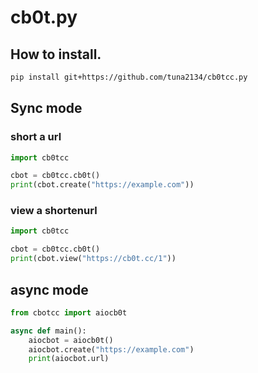 # cb0t.py

## How to install.

```bash
pip install git+https://github.com/tuna2134/cb0tcc.py
```

## Sync mode

### short a url

```python
import cb0tcc

cbot = cb0tcc.cb0t()
print(cbot.create("https://example.com"))
```

### view a shortenurl

```python
import cb0tcc

cbot = cb0tcc.cb0t()
print(cbot.view("https://cb0t.cc/1"))
```

## async mode

```python
from cbotcc import aiocb0t

async def main():
    aiocbot = aiocb0t()
    aiocbot.create("https://example.com")
    print(aiocbot.url)
```
